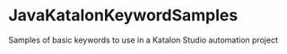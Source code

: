 # JavaKatalonKeywordSamples
Samples of basic keywords to use in a Katalon Studio automation project
